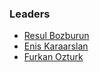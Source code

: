 ### Leaders
* [Resul Bozburun](mailto:resul.bozburun@owasp.org)
* [Enis Karaarslan](mailto:enis.karaarslan@owasp.org)
* [Furkan Ozturk](mailto:furkan.ozturk@owasp.org)
